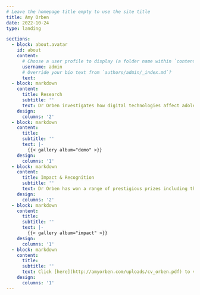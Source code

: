 ```yaml
---
# Leave the homepage title empty to use the site title
title: Amy Orben
date: 2022-10-24
type: landing

sections:
  - block: about.avatar
    id: about
    content:
      # Choose a user profile to display (a folder name within `content/authors/`)
      username: admin
      # Override your bio text from `authors/admin/_index.md`?
      text:
  - block: markdown
    content:
      title: Research
      subtitle: ''
      text: Dr Orben investigates how digital technologies affect adolescent psychological well-being and mental health. She is particularly interested in the potential cognitive, biological and social mechanisms that underlie this link in both non-clinical and clinical populations, and the influence of individual differences. Her results have shed new light on pressing questions debated in policy, parenting and mental health, having informed advice given by national and international experts such as the UK Chief Medical Officers and the US Surgeon General. Click [here](https://orben.group) to learn more about her team.
    design:
      columns: '2'
  - block: markdown
    content:
      title: 
      subtitle: ''
      text: |-
        {{< gallery album="demo" >}}
    design:
      columns: '1'
  - block: markdown
    content:
      title: Impact & Recognition
      subtitle: ''
      text: Dr Orben has won a range of prestigious prizes including the Inaugural MRC Early Career Impact Award, the British Neuroscience Association Researcher Credibility Prize, the Society for the Improvement of Psychological Science Mission Award and the UK Reproducibility Network Dorothy Bishop Early Career Researcher Prize. At both the University of Oxford and the University of Cambridge she has received nominations for student-led teaching awards. Dr Orben is also a member of a range of influential committees, including the UK Department for Digital, Science, Innovation and Technology College of Experts, the British Academy Public Policy Committee, the University of Cambridge Open Research Steering Committee and the ESRC Digital Footrpints Programme Board.
    design:
      columns: '2'
  - block: markdown
    content:
      title: 
      subtitle: ''
      text: |-
        {{< gallery album="impact" >}}
    design:
      columns: '1'
  - block: markdown
    content:
      title: 
      subtitle: ''
      text: Click [here](http://amyorben.com/uploads/cv_orben.pdf) to view full CV.
    design:
      columns: '1'
---
```

